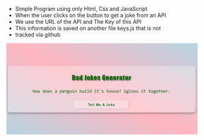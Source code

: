 - Simple Program using only Html, Css and JavaScript
- When the user clicks on the button to get a joke from an API
- We use the URL of the API and The Key of this API 
- This information is saved on another file keys.js that is not
- tracked via github

!["Main page"](Joke.png)


